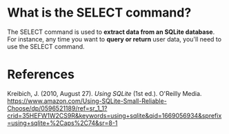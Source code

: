 # What is the SELECT command? 

The SELECT command is used to **extract data from an SQLite database**. For instance, any time you want to **query or return** 
user data, you'll need to use the SELECT command. 


# References 
Kreibich, J. (2010, August 27). *Using SQLite* (1st ed.). O'Reilly Media. <https://www.amazon.com/Using-SQLite-Small-Reliable-Choose/dp/0596521189/ref=sr_1_1?crid=35HEFW1W2CS9R&keywords=using+sqlite&qid=1669056934&sprefix=using+sqlite+%2Caps%2C74&sr=8-1>
